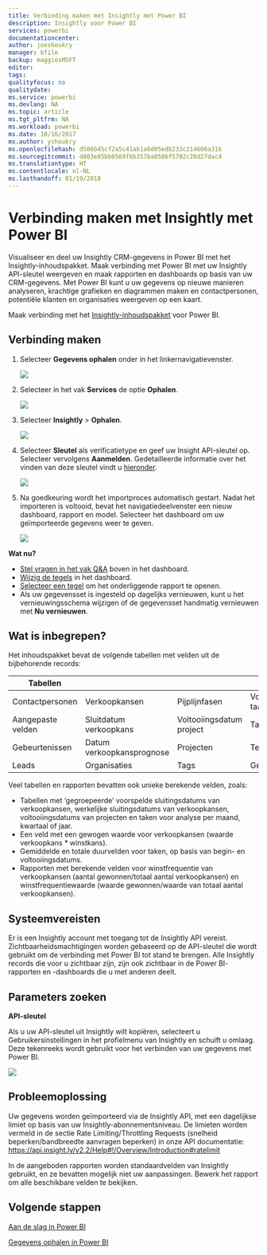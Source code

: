 ```yaml
---
title: Verbinding maken met Insightly met Power BI
description: Insightly voor Power BI
services: powerbi
documentationcenter: 
author: joeshoukry
manager: kfile
backup: maggiesMSFT
editor: 
tags: 
qualityfocus: no
qualitydate: 
ms.service: powerbi
ms.devlang: NA
ms.topic: article
ms.tgt_pltfrm: NA
ms.workload: powerbi
ms.date: 10/16/2017
ms.author: yshoukry
ms.openlocfilehash: d506b45cf2a5c41ab1a6d05edb233c214606a316
ms.sourcegitcommit: d803e85bb0569f6b357ba0586f5702c20d27dac4
ms.translationtype: HT
ms.contentlocale: nl-NL
ms.lasthandoff: 01/19/2018
---
```

# <a name="connect-to-insightly-with-power-bi"></a>Verbinding maken met Insightly met Power BI
Visualiseer en deel uw Insightly CRM-gegevens in Power BI met het Insightly-inhoudspakket. Maak verbinding met Power BI met uw Insightly API-sleutel weergeven en maak rapporten en dashboards op basis van uw CRM-gegevens. Met Power BI kunt u uw gegevens op nieuwe manieren analyseren, krachtige grafieken en diagrammen maken en contactpersonen, potentiële klanten en organisaties weergeven op een kaart.

Maak verbinding met het [Insightly-inhoudspakket](https://app.powerbi.com/getdata/services/insightly) voor Power BI.

## <a name="how-to-connect"></a>Verbinding maken
1. Selecteer **Gegevens ophalen** onder in het linkernavigatievenster.
   
   ![](media/service-connect-to-insightly/getdata.png)
2. Selecteer in het vak **Services** de optie **Ophalen**.
   
   ![](media/service-connect-to-insightly/services.png)
3. Selecteer **Insightly** \>  **Ophalen**.
   
   ![](media/service-connect-to-insightly/insightly.png)
4. Selecteer **Sleutel** als verificatietype en geef uw Insight API-sleutel op. Selecteer vervolgens **Aanmelden**. Gedetailleerde informatie over het vinden van deze sleutel vindt u [hieronder](#FindingParams).
   
   ![](media/service-connect-to-insightly/creds.png)
5. Na goedkeuring wordt het importproces automatisch gestart. Nadat het importeren is voltooid, bevat het navigatiedeelvenster een nieuw dashboard, rapport en model. Selecteer het dashboard om uw geïmporteerde gegevens weer te geven.
   
     ![](media/service-connect-to-insightly/dashboard.png)

**Wat nu?**

* [Stel vragen in het vak Q&A](power-bi-q-and-a.md) boven in het dashboard.
* [Wijzig de tegels](service-dashboard-edit-tile.md) in het dashboard.
* [Selecteer een tegel](service-dashboard-tiles.md) om het onderliggende rapport te openen.
* Als uw gegevensset is ingesteld op dagelijks vernieuwen, kunt u het vernieuwingsschema wijzigen of de gegevensset handmatig vernieuwen met **Nu vernieuwen**.

## <a name="whats-included"></a>Wat is inbegrepen?
Het inhoudspakket bevat de volgende tabellen met velden uit de bijbehorende records:

| Tabellen |  |  |  |
| --- | --- | --- | --- |
| Contactpersonen |Verkoopkansen |Pijplijnfasen |Voltooiingsdatum taak |
| Aangepaste velden |Sluitdatum verkoopkans |Voltooiingsdatum project |Taken |
| Gebeurtenissen |Datum verkoopkansprognose |Projecten |Teams/leden |
| Leads |Organisaties |Tags |Gebruikers |

Veel tabellen en rapporten bevatten ook unieke berekende velden, zoals:  

* Tabellen met ‘gegroepeerde’ voorspelde sluitingsdatums van verkoopkansen, werkelijke sluitingsdatums van verkoopkansen, voltooiingsdatums van projecten en taken voor analyse per maand, kwartaal of jaar.  
* Een veld met een gewogen waarde voor verkoopkansen (waarde verkoopkans * winstkans).  
* Gemiddelde en totale duurvelden voor taken, op basis van begin- en voltooiingsdatums.  
* Rapporten met berekende velden voor winstfrequentie van verkoopkansen (aantal gewonnen/totaal aantal verkoopkansen) en winstfrequentiewaarde (waarde gewonnen/waarde van totaal aantal verkoopkansen).  

## <a name="system-requirements"></a>Systeemvereisten
Er is een Insightly account met toegang tot de Insightly API vereist. Zichtbaarheidsmachtigingen worden gebaseerd op de API-sleutel die wordt gebruikt om de verbinding met Power BI tot stand te brengen. Alle Insightly records die voor u zichtbaar zijn, zijn ook zichtbaar in de Power BI- rapporten en -dashboards die u met anderen deelt.

<a name="FindingParams"></a>

## <a name="finding-parameters"></a>Parameters zoeken
**API-sleutel**

Als u uw API-sleutel uit Insightly wilt kopiëren, selecteert u Gebruikersinstellingen in het profielmenu van Insightly en schuift u omlaag. Deze tekenreeks wordt gebruikt voor het verbinden van uw gegevens met Power BI.

![](media/service-connect-to-insightly/findapi.png)

## <a name="troubleshooting"></a>Probleemoplossing
Uw gegevens worden geïmporteerd via de Insightly API, met een dagelijkse limiet op basis van uw Insightly-abonnementsniveau. De limieten worden vermeld in de sectie Rate Limiting/Throttling Requests (snelheid beperken/bandbreedte aanvragen beperken) in onze API documentatie: https://api.insight.ly/v2.2/Help#!/Overview/Introduction#ratelimit

In de aangeboden rapporten worden standaardvelden van Insightly gebruikt, en ze bevatten mogelijk niet uw aanpassingen. Bewerk het rapport om alle beschikbare velden te bekijken.

## <a name="next-steps"></a>Volgende stappen
[Aan de slag in Power BI](service-get-started.md)

[Gegevens ophalen in Power BI](service-get-data.md)

